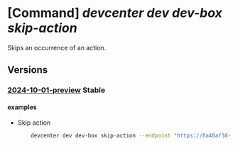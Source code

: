 # [Command] _devcenter dev dev-box skip-action_

Skips an occurrence of an action.

## Versions

### [2024-10-01-preview](/Resources/data-plane/microsoft.devcenter/L3Byb2plY3RzL3t9L3VzZXJzL3t9L2RldmJveGVzL3t9L2FjdGlvbnMve306c2tpcA==/2024-10-01-preview.xml) **Stable**

<!-- data-plane:microsoft.devcenter /projects/{}/users/{}/devboxes/{}/actions/{}:skip 2024-10-01-preview -->

#### examples

- Skip action
    ```bash
        devcenter dev dev-box skip-action --endpoint "https://8a40af38-3b4c-4672-a6a4-5e964b1870ed- contosodevcenter.centralus.devcenter.azure.com/" --project-name "DevProject" --name "myDevBox" --action-name "schedule-default" --user-id "00000000-0000-0000-0000-000000000000"
    ```
